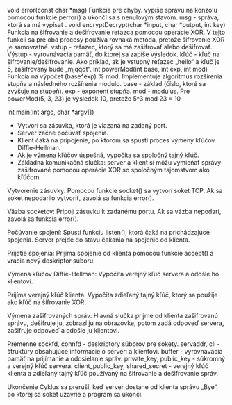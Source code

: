void error(const char *msg)
Funkcia pre chyby. vypíše správu na konzolu pomocou funkcie perror() a ukončí sa s nenulovým stavom.
msg - správa, ktorá sa má vypísať .
void encryptDecrypt(char *input, char *output, int key)
Funkcia na šifrovanie a dešifrovanie reťazca pomocou operácie XOR. V tejto funkcii sa pre oba procesy používa rovnaká metóda, pretože šifrovanie XOR je samovratné.
vstup - reťazec, ktorý sa má zašifrovať alebo dešifrovať.
Výstup - vyrovnávacia pamäť, do ktorej sa zapíše výsledok.
kľúč - kľúč na šifrovanie/dešifrovanie.
Ako príklad, ak je vstupný reťazec „hello“ a kľúč je 5, zašifrovaný bude „mjqqqt“.
int powerMod(int base, int exp, int mod)
Funkcia na výpočet (base^exp) % mod. Implementuje algoritmus rozšírenia stupňa a následného rozšírenia modulo.
base - základ (číslo, ktoré sa zvyšuje na stupeň).
exp - exponent stupňa.
mod - modulus.
Pre powerMod(5, 3, 23) je výsledok 10, pretože 5^3 mod 23 = 10


int main(int argc, char *argv[])

- Vytvorí sa zásuvka, ktorá je viazaná na zadaný port.
- Server začne počúvať spojenia.
- Klient čaká na pripojenie, po ktorom sa spustí proces výmeny kľúčov Diffie-Hellman.
- Ak je výmena kľúčov úspešná, vypočíta sa spoločný tajný kľúč.
- Základná komunikačná slučka: server a klient si môžu vymieňať správy zašifrované pomocou operácie XOR so spoločným tajomstvom ako kľúčom.

Vytvorenie zásuvky:
Pomocou funkcie socket() sa vytvorí soket TCP. Ak sa soket nepodarilo vytvoriť, zavolá sa funkcia error().

Väzba socketov:
Pripojí zásuvku k zadanému portu. Ak sa väzba nepodarí, zavolá sa funkcia error().

Počúvanie spojení:
Spustí funkciu listen(), ktorá čaká na prichádzajúce spojenia. Server prejde do stavu čakania na spojenie od klienta.

Prijatie spojenia:
Prijíma spojenie od klienta pomocou funkcie accept() a vracia nový deskriptor súboru.

Výmena kľúčov Diffie-Hellman:
Vypočíta verejný kľúč servera a odošle ho klientovi.

Prijíma verejný kľúč klienta.
Vypočíta zdieľaný tajný kľúč, ktorý sa použije ako kľúč na šifrovanie XOR.

Výmena zašifrovaných správ:
Hlavná slučka prijme od klienta zašifrovanú správu, dešifruje ju, zobrazí ju na obrazovke, potom zadá odpoveď servera, zašifruje odpoveď a odošle ju klientovi.

Premenné
sockfd, connfd - deskriptory súborov pre sokety.
servaddr, cli - štruktúry obsahujúce informácie o serveri a klientovi.
buffer - vyrovnávacia pamäť na prijímanie a odosielanie správ.
private_key, public_key - súkromný a verejný kľúč servera.
client_public_key, shared_secret - verejný kľúč klienta a zdieľaný tajný kľúč používaný na šifrovanie a dešifrovanie správ.

Ukončenie
Cyklus sa preruší, keď server dostane od klienta správu „Bye“, po ktorej sa soket uzavrie a program sa ukončí.
